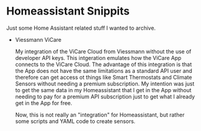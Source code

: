 # Homeassistant Snippits
Just some Home Assistant related stuff I wanted to archive.

- Viessmann ViCare

  My integration of the ViCare Cloud from Viessmann without the use of developer API keys.
  This intgeration emulates how the ViCare App connects to the ViCare Cloud.
  The advantage of this integration is that the App does not have the same limitations as a standard API user and therefore can get access ot things like Smart Thermostats and Climate Sensors without needing a premium subscription.
  My intention was just to get the same data in my Homeassistant that I get in the App without needing to pay for a premium API subscription just to get what I already get in the App for free.

  Now, this is not really an "integration" for Homeassistant, but rather some scripts and YAML code to create sensors.
